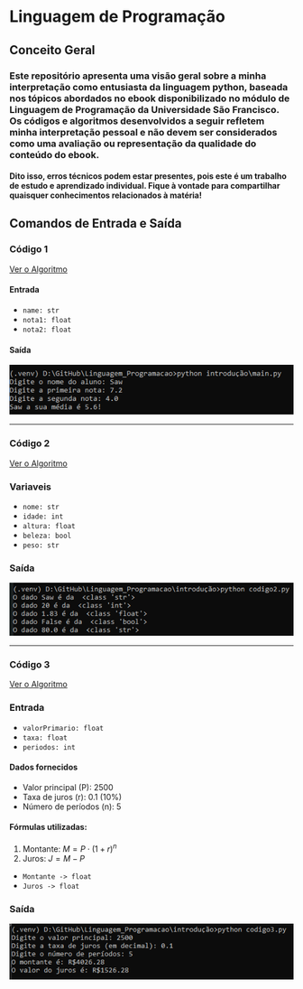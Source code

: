 # Linguagem de Programação

## Conceito Geral
### Este repositório apresenta uma visão geral sobre a minha interpretação como entusiasta da linguagem python, baseada nos tópicos abordados no ebook disponibilizado no módulo de Linguagem de Programação da Universidade São Francisco. Os códigos e algoritmos desenvolvidos a seguir refletem minha interpretação pessoal e não devem ser considerados como uma avaliação ou representação da qualidade do conteúdo do ebook.
#### Dito isso, erros técnicos podem estar presentes, pois este é um trabalho de estudo e aprendizado individual. Fique à vontade para compartilhar quaisquer conhecimentos relacionados à matéria!


## Comandos de Entrada e Saída

### Código 1

[Ver o Algoritmo](./introdução/codigo1.py.py)

#### Entrada
- `name: str`  
- `nota1: float`  
- `nota2: float`  

#### Saída
![Resultado da Média](./imgs/codigo1.png)

-------

### Código 2

[Ver o Algoritmo](./introdução/codigo2.py)

### Variaveis
 - `nome: str`
 - `idade: int`
 - `altura: float`
 - `beleza: bool`
 - `peso: str`

### Saída
![Saída](./imgs/codigo2.png)

-------

### Código 3

[Ver o Algoritmo](./introdução/codigo3.py)


### Entrada
- `valorPrimario: float`
- `taxa: float`
- `periodos: int`

#### Dados fornecidos
- Valor principal (P): 2500
- Taxa de juros (r): 0.1 (10%)
- Número de períodos (n): 5
#### Fórmulas utilizadas:
1. Montante: $M=P⋅(1+r)^n$
2. Juros: $J = M-P$
- `Montante -> float`
- `Juros -> float`

### Saída
![Saída](./imgs/codigo3.png)